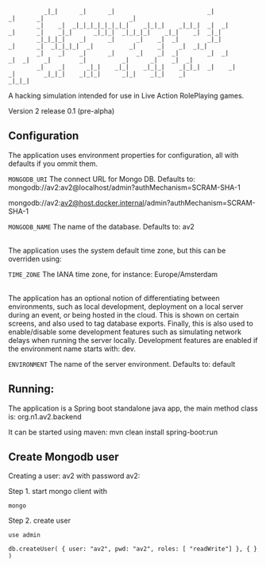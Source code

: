 
              _|_|      _|      _|                          _|            _|      _|                        _|
            _|    _|  _|_|_|_|_|_|_|_|    _|_|_|    _|_|_|  _|  _|        _|      _|    _|_|      _|_|_|  _|_|_|_|    _|_|    _|  _|_|
            _|_|_|_|    _|      _|      _|    _|  _|        _|_|          _|      _|  _|_|_|_|  _|          _|      _|    _|  _|_|
            _|    _|    _|      _|      _|    _|  _|        _|  _|          _|  _|    _|        _|          _|      _|    _|  _|
            _|    _|      _|_|    _|_|    _|_|_|    _|_|_|  _|    _|          _|        _|_|_|    _|_|_|      _|_|    _|_|    _|
    _|_|_|

A hacking simulation intended for use in Live Action RolePlaying games.

Version 2 release 0.1 (pre-alpha)

## Configuration

The application uses environment properties for configuration, all with defaults if you ommit them.

`MONGODB_URI`     The connect URL for Mongo DB. Defaults to: mongodb://av2:av2@localhost/admin?authMechanism=SCRAM-SHA-1

mongodb://av2:av2@host.docker.internal/admin?authMechanism=SCRAM-SHA-1

`MONGODB_NAME`    The name of the database. Defaults to: av2

<br />
The application uses the system default time zone, but this can be overriden using:

`TIME_ZONE`     The IANA time zone, for instance: Europe/Amsterdam

<br />
The application has an optional notion of differentiating between environments, such as local development, 
deployment on a local server during an event, or being hosted in the cloud. This is shown on certain screens,
and also used to tag database exports. Finally, this is also used to enable/disable some development features
such as simulating network delays when running the server locally. Development features
are enabled if the environment name starts with: dev. 

`ENVIRONMENT`     The name of the server environment. Defaults to: default 



## Running:

The application is a Spring boot standalone java app, the main method class is: org.n1.av2.backend

It can be started using maven: mvn clean install spring-boot:run


## Create Mongodb user

Creating a user: av2 with password av2:

Step 1. start mongo client with

  `mongo`

Step 2. create user

  `use admin`

  `db.createUser( { user: "av2",
                   pwd: "av2",
                   roles: [ "readWrite"] },
                 { } )`


